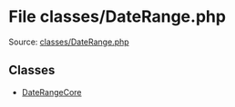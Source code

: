 File classes/DateRange.php
=========

Source: [classes/DateRange.php](https://github.com/PrestaShop/PrestaShop/blob/1.5.0.5/classes/DateRange.php)


Classes
-------

* [DateRangeCore](class.DateRangeCore.md)

